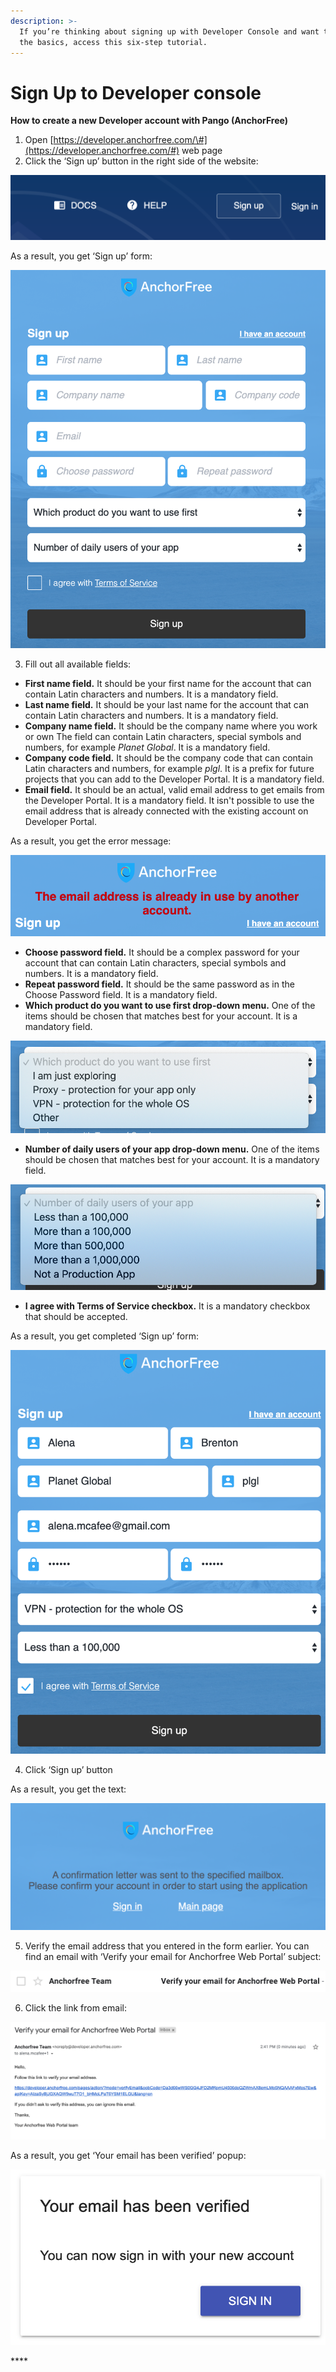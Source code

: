 ```yaml
---
description: >-
  If you’re thinking about signing up with Developer Console and want to learn
  the basics, access this six-step tutorial.
---
```


# Sign Up to Developer console

**How to create a new Developer account with Pango \(AnchorFree\)**

1. Open [https://developer.anchorfree.com/\#](https://developer.anchorfree.com/#) web page
2. Click the ‘Sign up’ button in the right side of the website:

![](../.gitbook/assets/0%20%282%29.png)

As a result, you get ‘Sign up’ form:

![](../.gitbook/assets/1.png)

3.  Fill out all available fields:

* **First name field.** It should be your first name for the account that can contain Latin characters and numbers. It is a mandatory field.
* **Last name field.** It should be your last name for the account that can contain Latin characters and numbers. It is a mandatory field.
* **Company name field.** It should be the company name where you work or own The field can contain Latin characters, special symbols and numbers, for example _Planet Global_. It is a mandatory field.
* **Company code field.** It should be the company code that can contain Latin characters and numbers, for example _plgl_. It is a prefix for future projects that you can add to the Developer Portal. It is a mandatory field.
* **Email field.** It should be an actual, valid email address to get emails from the Developer Portal. It is a mandatory field. It isn't possible to use the email address that is already connected with the existing account on Developer Portal.

As a result, you get the error message:

![](../.gitbook/assets/2.png)

* **Choose password field.** It should be a complex password for your account that can contain Latin characters, special symbols and numbers. It is a mandatory field.
* **Repeat password field.** It should be the same password as in the Choose Password field. It is a mandatory field.
* **Which product do you want to use first drop-down menu.** One of the items should be chosen that matches best for your account. It is a mandatory field.

![](../.gitbook/assets/3.png)

* **Number of daily users of your app drop-down menu.** One of the items should be chosen that matches best for your account. It is a mandatory field.

![](../.gitbook/assets/4%20%282%29.png)

* **I agree with Terms of Service checkbox.** It is a mandatory checkbox that should be accepted.

As a result, you get completed ‘Sign up’ form:

![](../.gitbook/assets/5%20%281%29.png)

4.   Click ‘Sign up’ button

As a result, you get the text:

![](../.gitbook/assets/6%20%282%29.png)

5.   Verify the email address that you entered in the form earlier. You can find an email with ‘Verify your email for Anchorfree Web Portal’ subject:

![](../.gitbook/assets/7.png)

6.  Click the link from email:

![](../.gitbook/assets/8%20%281%29.png)

As a result, you get ‘Your email has been verified’ popup:

![](../.gitbook/assets/9%20%281%29.png)

\*\*\*\*

